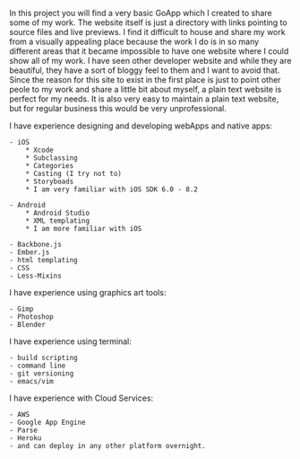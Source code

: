 In this project you will find a very basic GoApp which I created to share some of my work. The website itself is just a directory with links pointing to source files and live previews. I find it difficult to house and share my work from a visually appealing place because the work I do is in so many different areas that it became impossible to have one website where I could show all of my work. I have seen other developer website and while they are beautiful, they have a sort of bloggy feel to them and I want to avoid that. Since the reason for this site to exist in the first place is just to point other peole to my work and share a little bit about myself, a plain text website is perfect for my needs. It is also very easy to maintain a plain text website, but for regular business this would be very unprofessional. 

I have experience designing and developing webApps and native apps:

	- iOS 		
		* Xcode	
		* Subclassing
		* Categories
		* Casting (I try not to)
		* Storyboads
		* I am very familiar with iOS SDK 6.0 - 8.2

	- Android
		* Android Studio
		* XML templating
		* I am more familiar with iOS

	- Backbone.js
	- Ember.js
	- html templating 
	- CSS
	- Less-Mixins 

I have experience using graphics art tools:

	- Gimp
	- Photoshop
	- Blender 

I have experience using terminal: 

	- build scripting
	- command line 
	- git versioning
	- emacs/vim

I have experience with Cloud Services:

	- AWS
	- Google App Engine
	- Parse
	- Heroku
	- and can deploy in any other platform overnight. 
